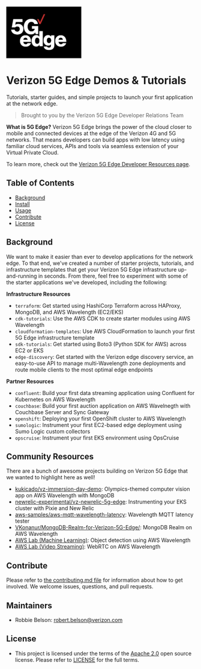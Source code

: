 <p align="left">
<img src="5gedge_logo.png" alt="logo" width="200"/>
</p>

# Verizon 5G Edge Demos & Tutorials
Tutorials, starter guides, and simple projects to launch your first application at the network edge.
> Brought to you by the Verizon 5G Edge Developer Relations Team

**What is 5G Edge?**
Verizon 5G Edge brings the power of the cloud closer to mobile and connected devices at the edge of the Verizon 4G and 5G networks. That means developers can build apps with low latency using familiar cloud services, APIs and tools via seamless extension of your Virtual Private Cloud.

To learn more, check out the [Verizon 5G Edge Developer Resources page](https://www.verizon.com/business/solutions/5g/edge-computing/developer-resources/).

## Table of Contents

- [Background](#background)
- [Install](#install)
- [Usage](#usage)
- [Contribute](#contribute)
- [License](#license)

## Background

We want to make it easier than ever to develop applications for the network edge. To that end, we've created a number of starter projects, tutorials, and infrastructure templates that get your Verizon 5G Edge infrastructure up-and-running in seconds. From there, feel free to experiment with some of the starter applications we've developed, including the following:

**Infrastructure Resources**
 - `terraform`: Get started using HashiCorp Terraform across HAProxy, MongoDB, and AWS Wavelength (EC2/EKS)
 - `cdk-tutorials`: Use the AWS CDK to create starter modules using AWS Wavelength 
 - `cloudformation-templates`: Use AWS CloudFormation to launch your first 5G Edge infrastructure template
 - `sdk-tutorials`: Get started using Boto3 (Python SDK for AWS) across EC2 or EKS
 - `edge-discovery`: Get started with the Verizon edge discovery service, an easy-to-use API to manage multi-Wavelength zone deployments and route mobile clients to the most optimal edge endpoints
 
**Partner Resources**
 - `confluent`: Build your first data streaming application using Confluent for Kubernetes on AWS Wavelength
 - `couchbase`: Build your first auction application on AWS Wavelnegth with Couchbase Server and Sync Gateway
 - `openshift`: Deploying your first OpenShift cluster to AWS Wavelength 
 - `sumologic`: Instrument your first EC2-based edge deployment using Sumo Logic custom collectors
 - `opscruise`: Instrument your first EKS environment using OpsCruise 


## Community Resources

There are a bunch of awesome projects building on Verizon 5G Edge that we wanted to highlight here as well!

- [kukicado/vz-immersion-day-demo](https://github.com/kukicado/vz-immersion-day-demo): Olympics-themed computer vision app on AWS Wavelength with MongoDB
- [newrelic-experimental/vz-newrelic-5g-edge](https://github.com/newrelic-experimental/vz-newrelic-5g-edge): Instrumenting your EKS cluster with Pixie and New Relic
- [aws-samples/aws-mqtt-wavelength-latency](https://github.com/aws-samples/aws-mqtt-wavelength-latency): Wavelength MQTT latency tester
- [VKonanur/MongoDB-Realm-for-Verizon-5G-Edge/](https://github.com/VKonanur/MongoDB-Realm-for-Verizon-5G-Edge/): MongoDB Realm on AWS Wavelength
- [AWS Lab (Machine Learning)](https://master.d18rwqwq407dgs.amplifyapp.com/): Object detection using AWS Wavelength
- [AWS Lab (Video Streaming)](https://www.eventbox.dev/published/lesson/wavelength-media/index.html): WebRTC on AWS Wavelength


## Contribute

Please refer to [the contributing.md file](Contributing.md) for information about how to get involved. We welcome issues, questions, and pull requests.

## Maintainers
- Robbie Belson: robert.belson@verizon.com

## License
- This project is licensed under the terms of the [Apache 2.0](LICENSE-Apache-2.0) open source license. Please refer to [LICENSE](LICENSE) for the full terms.
